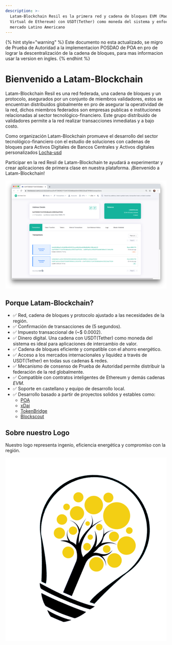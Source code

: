 ```yaml
---
description: >-
  Latam-Blockchain Resil es la primera red y cadena de bloques EVM (Maquina
  Virtual de Ethereum) con USDT(Tether) como moneda del sistema y enfocada en el
  mercado Latino Americano
---
```

{% hint style="warning" %}
Este documento no esta actualizado, se migro de Prueba de Autoridad a la implementacion POSDAO de POA en pro de lograr la descentralización de la cadena de bloques, para mas informacion usar la version en ingles. 
{% endhint %}


# Bienvenido a Latam-Blockchain

Latam-Blockchain Resil es una red federada, una cadena de bloques y un protocolo, asegurados por un conjunto de miembros validadores, estos se encuentran distribuidos globalmente en pro de asegurar la operatividad de la red, dichos miembros federados son empresas publicas e instituciones relacionadas al sector tecnológico-financiero. Este grupo distribuido de validadores permite a la red realizar transacciones inmediatas y a bajo costo.

Como organización Latam-Blockchain promueve el desarrollo del sector tecnológico-financiero con el estudio de soluciones con cadenas de bloques para Activos Digitales de Bancos Centrales y Activos digitales personalizados [Locha-usd](https://locha-usd.github.io/)

Participar en la red Resil de Latam-Blockchain te ayudará a experimentar y crear aplicaciones de primera clase en nuestra plataforma. ¡Bienvenido a Latam-Blockchain!

![Explorador de Bloques](.gitbook/assets/blockscout.png)

## **Porque Latam-Blockchain?**

* ✅ Red, cadena de bloques y protocolo ajustado a las necesidades de la región.
* ✅ Confirmación de transacciones de \(5 segundos\).
* ✅ Impuesto transaccional de \(~$ 0.0002\).
* ✅ Dinero digital. Una cadena con USDT\(Tether\) como moneda del sistema es ideal para aplicaciones de intercambio de valor.
* ✅ Cadena de bloques eficiente y compatible con el ahorro energético.
* ✅ Acceso a los mercados internacionales y liquidez a través de USDT\(Tether\) en todas sus cadenas & redes.
* ✅ Mecanismo de consenso de Prueba de Autoridad permite distribuir la federación de la red globalmente. 
* ✅ Compatible con contratos inteligentes de Ethereum y demás cadenas _EVM_.
* ✅ Soporte en castellano y equipo de desarrollo local.
* ✅ Desarrollo basado a partir de proyectos solidos y estables como:
  * [POA](https://www.poa.network/)
  * [xDai](https://www.xdaichain.com/)
  * [TokenBridge](https://docs.tokenbridge.net/)
  * [Blockscout](https://docs.blockscout.com/)

## Sobre nuestro Logo

Nuestro logo representa ingenio, eficiencia energética y compromiso con la región.

![](.gitbook/assets/logo_big.png)

